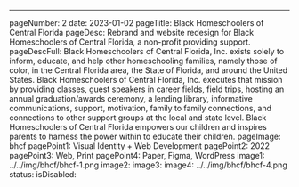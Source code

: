 ---
pageNumber: 2
date: 2023-01-02
pageTitle: Black Homeschoolers of Central Florida
pageDesc: Rebrand and website redesign for Black Homeschoolers of Central Florida, a non-profit providing support.
pageDescFull: Black Homeschoolers of Central Florida, Inc. exists solely to inform, educate, and help other homeschooling families, namely those of color, in the Central Florida area, the State of Florida, and around the United States. Black Homeschoolers of Central Florida, Inc. executes that mission by providing classes, guest speakers in career fields, field trips, hosting an annual graduation/awards ceremony, a lending library, informative communications, support, motivation, family to family connections, and connections to other support groups at the local and state level. Black Homeschoolers of Central Florida empowers our children and inspires parents to harness the power within to educate their children.
pageImage: bhcf
pagePoint1: Visual Identity + Web Development
pagePoint2: 2022
pagePoint3: Web, Print
pagePoint4: Paper, Figma, WordPress
image1: ../../img/bhcf/bhcf-1.png
image2: 
image3: 
image4: ../../img/bhcf/bhcf-4.png
status: 
isDisabled: 
